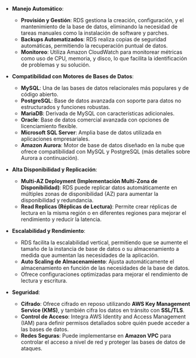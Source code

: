 - **Manejo Automático**:
    
    - **Provisión y Gestión**: RDS gestiona la creación, configuración, y el mantenimiento de la base de datos, eliminando la necesidad de tareas manuales como la instalación de software y parches.
    - **Backups Automatizados**: RDS realiza copias de seguridad automáticas, permitiendo la recuperación puntual de datos.
    - **Monitoreo**: Utiliza Amazon CloudWatch para monitorear métricas como uso de CPU, memoria, y disco, lo que facilita la identificación de problemas y su solución.
- **Compatibilidad con Motores de Bases de Datos**:
    
    - **MySQL**: Una de las bases de datos relacionales más populares y de código abierto.
    - **PostgreSQL**: Base de datos avanzada con soporte para datos no estructurados y funciones robustas.
    - **MariaDB**: Derivada de MySQL con características adicionales.
    - **Oracle**: Base de datos comercial avanzada con opciones de licenciamiento flexible.
    - **Microsoft SQL Server**: Amplia base de datos utilizada en aplicaciones empresariales.
    - **Amazon Aurora**: Motor de base de datos diseñado en la nube que ofrece compatibilidad con MySQL y PostgreSQL (más detalles sobre Aurora a continuación).
- **Alta Disponibilidad y Replicación**:
    
    - **Multi-AZ Deployment (Implementación Multi-Zona de Disponibilidad)**: RDS puede replicar datos automáticamente en múltiples zonas de disponibilidad (AZ) para aumentar la disponibilidad y redundancia.
    - **Read Replicas (Réplicas de Lectura)**: Permite crear réplicas de lectura en la misma región o en diferentes regiones para mejorar el rendimiento y reducir la latencia.
- **Escalabilidad y Rendimiento**:
    
    - RDS facilita la escalabilidad vertical, permitiendo que se aumente el tamaño de la instancia de base de datos o su almacenamiento a medida que aumentan las necesidades de la aplicación.
    - **Auto Scaling de Almacenamiento**: Ajusta automáticamente el almacenamiento en función de las necesidades de la base de datos.
    - Ofrece configuraciones optimizadas para mejorar el rendimiento de lectura y escritura.
- **Seguridad**:
    
    - **Cifrado**: Ofrece cifrado en reposo utilizando **AWS Key Management Service (KMS)**, y también cifra los datos en tránsito con **SSL/TLS**.
    - **Control de Acceso**: Integra AWS Identity and Access Management (IAM) para definir permisos detallados sobre quién puede acceder a las bases de datos.
    - **Redes Seguras**: Puede implementarse en **Amazon VPC** para controlar el acceso a nivel de red y proteger las bases de datos de ataques.